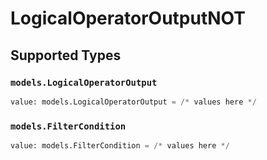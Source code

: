 # LogicalOperatorOutputNOT


## Supported Types

### `models.LogicalOperatorOutput`

```python
value: models.LogicalOperatorOutput = /* values here */
```

### `models.FilterCondition`

```python
value: models.FilterCondition = /* values here */
```

